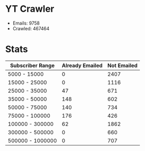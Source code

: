 # YT Crawler
- Emails: 9758
- Crawled: 467464

# Stats
| Subscriber Range  | Already Emailed | Not Emailed |
|-------|-------|-------|
| 5000 - 15000 | 0 | 2407 |
| 15000 - 25000 | 0 | 1116 |
| 25000 - 35000 | 47 | 671 |
| 35000 - 50000 | 148 | 602 |
| 50000 - 75000 | 140 | 734 |
| 75000 - 100000 | 176 | 426 |
| 100000 - 300000 | 62 | 1862 |
| 300000 - 500000 | 0 | 660 |
| 500000 - 1000000 | 0 | 707 |
